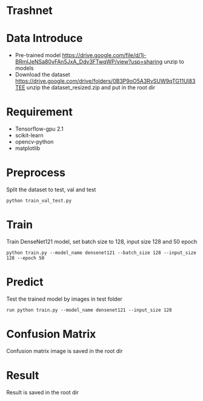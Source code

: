 # Trashnet

# <a id="1"></a> Data Introduce
* Pre-trained model https://drive.google.com/file/d/1j-BRmIJeNSa80yFAn5JxA_Ddv3FTwqWP/view?usp=sharing
 unzip to models
* Download the dataset https://drive.google.com/drive/folders/0B3P9oO5A3RvSUW9qTG11Ul83TEE
unzip the dataset_resized.zip and put in the root dir

# <a id="2"></a> Requirement
* Tensorflow-gpu 2.1  
* scikit-learn  
* opencv-python  
* matplotlib

# <a id="3"></a> Preprocess
Split the dataset to test, val and test 
```
python train_val_test.py
```
# <a id="4"></a> Train
Train DenseNet121 model, set batch size to 128, input size 128 and 50 epoch
```
python train.py --model_name densenet121 --batch_size 128 --input_size 128 --epoch 50
```
# <a id="5"></a> Predict 
Test the trained model by images in test folder
```
run python train.py --model_name densenet121 --input_size 128
```
# <a id="6"></a> Confusion Matrix
Confusion matrix image is saved in the root dir
# <a id="7"></a> Result
Result is saved in the root dir

